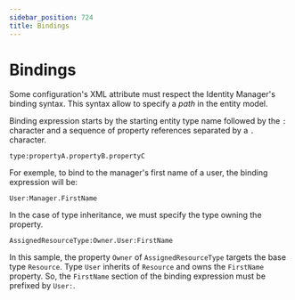 ```yaml
---
sidebar_position: 724
title: Bindings
---
```


# Bindings

Some configuration's XML attribute must respect the Identity Manager's binding syntax.
This syntax allow to specify a *path* in the entity model.

Binding expression starts by the starting entity type name followed by the `:` character and a sequence of property references separated by a `.` character.

```
type:propertyA.propertyB.propertyC

```
For exemple, to bind to the manager's first name of a user, the binding expression will be:

```
User:Manager.FirstName

```
In the case of type inheritance, we must specify the type owning the property.

```
AssignedResourceType:Owner.User:FirstName

```
In this sample, the property `Owner` of `AssignedResourceType` targets the base type `Resource`. Type `User` inherits of `Resource` and owns the `FirstName` property. So, the `FirstName` section of the binding expression must be prefixed by `User:`.